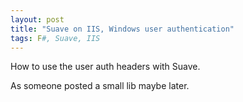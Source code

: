 ```yaml
---
layout: post
title: "Suave on IIS, Windows user authentication"
tags: F#, Suave, IIS
---
```


How to use the user auth headers with Suave.

As someone posted a small lib maybe later.